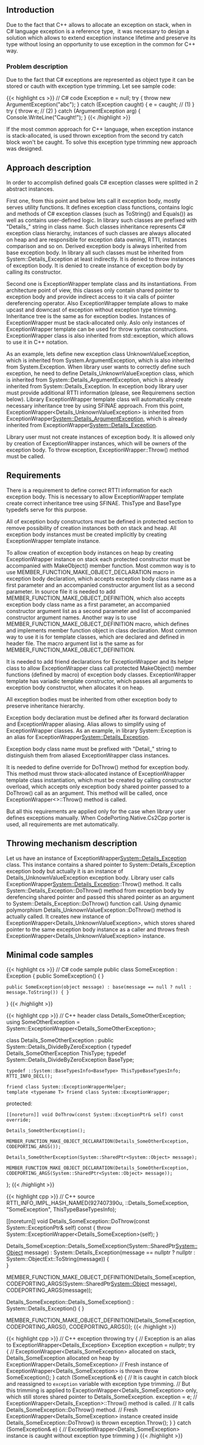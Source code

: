 ## Introduction ##

Due to the fact that C++ allows to allocate an exception on stack, when in C# language exception is a reference type,  it was necessary to design a solution which allows to extend exception instance lifetime and preserve its type without losing an opportunity to use exception in the common for C++ way.

### Problem description ###

Due to the fact that C# exceptions are represented as object type it can be stored or cauth with exception type trimming. Let see sample code:

{{< highlight cs >}}
// C# code
Exception e = null;
try
{
    throw new ArgumentException("abc");
}
catch (Exception caught)
{
    e = caught; // (1)
}
try
{
    throw e; // (2)
}
catch (ArgumentException arg)
{
    Console.WriteLine("Caught!");
}
{{< /highlight >}}

If the most common approach for C++ language, when exception instance is stack-allocated, is used thrown exception from the second try catch block won't be caught. To solve this exception type trimming new approach was designed.

## Approach description ##

In order to accomplish defined goals C# exception classes were splitted in 2 abstract instances.

First one, from this point and below lets call it exception body, mostly serves utility functions. It defines exception class functions, contains logic and methods of C# exception classes (such as ToString() and Equals()) as well as contains user-defined logic. In library such classes are prefixed with "Details_" string in class name. Such classes inheritance represents C# exception class hierarchy, instances of such classes are always allocated on heap and are responsible for exception data owning, RTTI, instances comparison and so on. Derived exception body is always inherited from base exception body. In library all such classes must be inherited from System::Details_Exception at least indirectly. It is denied to throw instances of exception body. It is denied to create instance of exception body by calling its constructor.

Second one is ExceptionWrapper template class and its instantiations. From architecture point of view, this classes only contain shared pointer to exception body and provide indirect access to it via calls of pointer dereferencing operator. Also ExceptionWrapper template allows to make upcast and downcast of exception without exception type trimming. Inheritance tree is the same as for exception bodies. Instances of ExceptionWrapper must be stack-allocated only. Aslo only instances of ExceptionWrapper template can be used for throw syntax constructions. ExceptionWrapper class is also inherited from std::exception, which allows to use it in C++ notation.

As an example, lets define new exception class UnknownValueException, which is inherited from System.ArgumentException, which is also inherited from System.Exception. When library user wants to correctly define such exception, he need to define Details_UnknownValueException class, which is inherited from System::Details_ArgumentException, which is already inherited from System::Details_Exception. In exception body library user must provide additional RTTI information (please, see Requiremens section below). Library ExceptionWrapper template class will automatically create necessary inheritance tree by using SFINAE approach. From this point, ExceptionWrapper<Details_UnknownValueException> is inherited from ExceptionWrapper<System::Details_ArgumentException>, which is already inherited from ExceptionWrapper<System::Details_Exception>.

Library user must not create instances of exception body. It is allowed only by creation of ExceptionWrapper instances, which will be owners of the exception body. To throw exception, ExceptionWrapper::Throw() method must be called.

## Requirements ##

There is a requirement to define correct RTTI information for each exception body. This is necessary to allow ExceptionWrapper template create correct inheritance tree using SFINAE. ThisType and BaseType typedefs serve for this purpose.

All of exception body constructors must be defined in protected section to remove possibility of creation instances both on stack and heap. All exception body instances must be created implicitly by creating ExceptionWrapper template instance.

To allow creation of exception body instances on heap by creating ExceptionWrapper instance on stack each protected constructor must be accompanied with MakeObject() member function. Most common way is to use MEMBER_FUNCTION_MAKE_OBJECT_DECLARATION macro in exception body declaration, which accepts exception body class name as a first parameter and an accompanied constructor argument list as a second parameter. In source file it is needed to add MEMBER_FUNCTION_MAKE_OBJECT_DEFINITION, which also accepts exception body class name as a first parameter, an accompanied constructor argument list as a second parameter and list of accompanied constructor argument names. Another way is to use MEMBER_FUNCTION_MAKE_OBJECT_DEFINITION macro, which defines and implements member function object in class declaration. Most common way to use it is for template classes, which are declared and defined in header file. The macro argument list is the same as for MEMBER_FUNCTION_MAKE_OBJECT_DEFINITION.

It is needed to add friend declarations for ExceptionWrapper and its helper class to allow ExceptionWrapper class call protected MakeObject() member functions (defined by macro) of exception body classes. ExceptionWrapper template has variadic template constructor, which passes all arguments to exception body constructor, when allocates it on heap.

All exception bodies must be inherited from other exception body to preserve inheritance hierarchy.

Exception body declaration must be defined after its forward declaration and ExceptionWrapper aliasing. Alias allows to simplify using of ExceptionWrapper classes. As an example, in library System::Exception is an alias for ExceptionWrapper<System::Details_Exception>.

Exception body class name must be prefixed with "Detail_" string to distinguish them from aliased ExceptionWrapper class instances.

It is needed to define override for DoThrow() method for exception body. This method must throw stack-allocated instance of ExceptionWrapper template class instantiation, which must be created by calling constructor overload, which accepts only exception body shared pointer passed to a DoThrow() call as an argument. This method will be called, once ExceptionWrapper<>::Throw() method is called.

But all this requirements are applied only for the case when library user defines exceptions manually. When CodePorting.Native.Cs2Cpp porter is used, all requirements are met automatically.

## Throwing mechanism description ##

Let us have an instance of ExceptionWrapper<System::Details_Exception> class. This instance contains a shared pointer to System::Details_Exception exception body but actually it is an instance of Details_UnknownValueException exception body. Library user calls ExceptionWrapper<System::Details_Exception>::Throw() method. It calls System::Details_Exception::DoThrow() method from exception body by derefencing shared pointer and passed this shared pointer as an argument to System::Details_Exception::DoThrow() function call. Using dynamic polymorphism Details_UnknownValueException::DoThrow() method is actually called. It creates new instance of ExceptionWrapper<Details_UnknownValueException>, which stores shared pointer to the same exception body instance as a caller and throws fresh ExceptionWrapper<Details_UnknownValueException> instance.

## Minimal code samples ##

{{< highlight cs >}}
// C# code sample
public class SomeException : Exception
{
    public SomeException() { }

    public SomeException(object message) : base(message == null ? null : message.ToString()) { }
}
{{< /highlight >}}

{{< highlight cpp >}}
// C++ header
class Details_SomeOtherException;
using SomeOtherException = System::ExceptionWrapper<Details_SomeOtherException>;

class Details_SomeOtherException : public System::Details_DivideByZeroException
{
    typedef Details_SomeOtherException ThisType;
    typedef System::Details_DivideByZeroException BaseType;
    
    typedef ::System::BaseTypesInfo<BaseType> ThisTypeBaseTypesInfo;
    RTTI_INFO_DECL();
    
    friend class System::ExceptionWrapperHelper;
    template <typename T> friend class System::ExceptionWrapper;
    
protected:

    [[noreturn]] void DoThrow(const System::ExceptionPtr& self) const override;
    
    Details_SomeOtherException();
    
    MEMBER_FUNCTION_MAKE_OBJECT_DECLARATION(Details_SomeOtherException, CODEPORTING_ARGS());

    Details_SomeOtherException(System::SharedPtr<System::Object> message);
    
    MEMBER_FUNCTION_MAKE_OBJECT_DECLARATION(Details_SomeOtherException, CODEPORTING_ARGS(System::SharedPtr<System::Object> message));
    
};
{{< /highlight >}}

{{< highlight cpp >}}
// C++ source
RTTI_INFO_IMPL_HASH_NAMED(927407390u, ::Details_SomeException, "SomeException", ThisTypeBaseTypesInfo);

[[noreturn]] void Details_SomeException::DoThrow(const System::ExceptionPtr& self) const
{
    throw System::ExceptionWrapper<Details_SomeException>(self);
}

Details_SomeException::Details_SomeException(System::SharedPtr<System::Object> message)
     : System::Details_Exception(message == nullptr ? nullptr : System::ObjectExt::ToString(message))
{    
}

MEMBER_FUNCTION_MAKE_OBJECT_DEFINITION(Details_SomeException, CODEPORTING_ARGS(System::SharedPtr<System::Object> message), CODEPORTING_ARGS(message));

Details_SomeException::Details_SomeException() : System::Details_Exception()
{
}

MEMBER_FUNCTION_MAKE_OBJECT_DEFINITION(Details_SomeException, CODEPORTING_ARGS(), CODEPORTING_ARGS());
{{< /highlight >}}

{{< highlight cpp >}}
// C++ exception throwing
try
{
    // Exception is an alias to ExceptionWrapper<Details_Exception>
    Exception exception = nullptr;
    try
    {
        // ExceptionWrapper<Details_SomeException> allocated on stack, Details_SomeException allocated on heap by ExceptionWrapper<Details_SomeException>
        // Fresh instance of ExceptionWrapper<Details_SomeException> is thrown
        throw SomeException();
    }
    catch (SomeException& e)
    {
        // It is caught in catch block and reassigned to `exception` variable with exception type trimming.
        // But this trimming is applied to ExceptionWrapper<Details_SomeException> only, which still stores shared pointer to Details_SomeException.
        exception = e;
        // ExceptionWrapper<Details_Exception>::Throw() method is called.
        // It calls Details_SomeException::DoThrow() method.
        // Fresh ExceptionWrapper<Details_SomeException> instance created inside Details_SomeException::DoThrow() is thrown
        exception.Throw();
    }
}
catch (SomeException& e)
{
    // ExceptionWrapper<Details_SomeException> instance is caught without exception type trimming
}
{{< /highlight >}}
